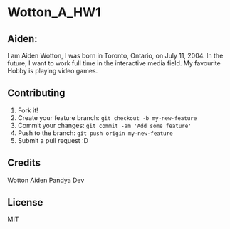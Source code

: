 # Wotton_A_HW1


## Aiden: 
I am Aiden Wotton, I was born in Toronto, Ontario, on July 11, 2004. In the future, I want to work full time in the interactive media field. My favourite Hobby is playing video games.
## Contributing
1. Fork it!
2. Create your feature branch: `git checkout -b my-new-feature`
3. Commit your changes: `git commit -am 'Add some feature'`
4. Push to the branch: `git push origin my-new-feature`
5. Submit a pull request :D

## Credits
Wotton Aiden
Pandya Dev


## License
MIT